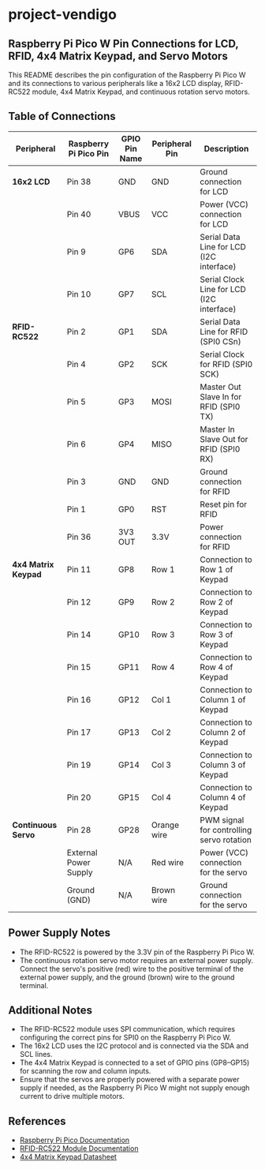 # project-vendigo

## Raspberry Pi Pico W Pin Connections for LCD, RFID, 4x4 Matrix Keypad, and Servo Motors

This README describes the pin configuration of the Raspberry Pi Pico W and its connections to various peripherals like a 16x2 LCD display, RFID-RC522 module, 4x4 Matrix Keypad, and continuous rotation servo motors.

## Table of Connections

| **Peripheral**     | **Raspberry Pi Pico Pin** | **GPIO Pin Name** | **Peripheral Pin**                | **Description**                                |
|--------------------|---------------------------|-------------------|-----------------------------------|------------------------------------------------|
| **16x2 LCD**       | Pin 38                    | GND               | GND                              | Ground connection for LCD                      |
|                    | Pin 40                    | VBUS              | VCC                              | Power (VCC) connection for LCD                 |
|                    | Pin 9                     | GP6               | SDA                              | Serial Data Line for LCD (I2C interface)       |
|                    | Pin 10                    | GP7               | SCL                              | Serial Clock Line for LCD (I2C interface)      |
| **RFID-RC522**     | Pin 2                     | GP1               | SDA                              | Serial Data Line for RFID (SPI0 CSn)           |
|                    | Pin 4                     | GP2               | SCK                              | Serial Clock for RFID (SPI0 SCK)               |
|                    | Pin 5                     | GP3               | MOSI                             | Master Out Slave In for RFID (SPI0 TX)         |
|                    | Pin 6                     | GP4               | MISO                             | Master In Slave Out for RFID (SPI0 RX)         |
|                    | Pin 3                     | GND               | GND                              | Ground connection for RFID                     |
|                    | Pin 1                     | GP0               | RST                              | Reset pin for RFID                             |
|                    | Pin 36                    | 3V3 OUT           | 3.3V                             | Power connection for RFID                      |
| **4x4 Matrix Keypad** | Pin 11                  | GP8               | Row 1                            | Connection to Row 1 of Keypad                  |
|                    | Pin 12                    | GP9               | Row 2                            | Connection to Row 2 of Keypad                  |
|                    | Pin 14                    | GP10              | Row 3                            | Connection to Row 3 of Keypad                  |
|                    | Pin 15                    | GP11              | Row 4                            | Connection to Row 4 of Keypad                  |
|                    | Pin 16                    | GP12              | Col 1                            | Connection to Column 1 of Keypad               |
|                    | Pin 17                    | GP13              | Col 2                            | Connection to Column 2 of Keypad               |
|                    | Pin 19                    | GP14              | Col 3                            | Connection to Column 3 of Keypad               |
|                    | Pin 20                    | GP15              | Col 4                            | Connection to Column 4 of Keypad               |
| **Continuous Servo**| Pin 28                    | GP28              | Orange wire                      | PWM signal for controlling servo rotation      |
|                    | External Power Supply      | N/A               | Red wire                         | Power (VCC) connection for the servo           |
|                    | Ground (GND)              | N/A               | Brown wire                       | Ground connection for the servo                |

## Power Supply Notes

- The RFID-RC522 is powered by the 3.3V pin of the Raspberry Pi Pico W.
- The continuous rotation servo motor requires an external power supply. Connect the servo's positive (red) wire to the positive terminal of the external power supply, and the ground (brown) wire to the ground terminal.

## Additional Notes

- The RFID-RC522 module uses SPI communication, which requires configuring the correct pins for SPI0 on the Raspberry Pi Pico W.
- The 16x2 LCD uses the I2C protocol and is connected via the SDA and SCL lines.
- The 4x4 Matrix Keypad is connected to a set of GPIO pins (GP8–GP15) for scanning the row and column inputs.
- Ensure that the servos are properly powered with a separate power supply if needed, as the Raspberry Pi Pico W might not supply enough current to drive multiple motors.

## References

- [Raspberry Pi Pico Documentation](https://datasheets.raspberrypi.com/pico/pico-datasheet.pdf)
- [RFID-RC522 Module Documentation](https://www.nxp.com/docs/en/data-sheet/MFRC522.pdf)
- [4x4 Matrix Keypad Datasheet](https://www.sparkfun.com/datasheets/Components/General/COM-14662_4x4_Matrix_Keypad.pdf)
